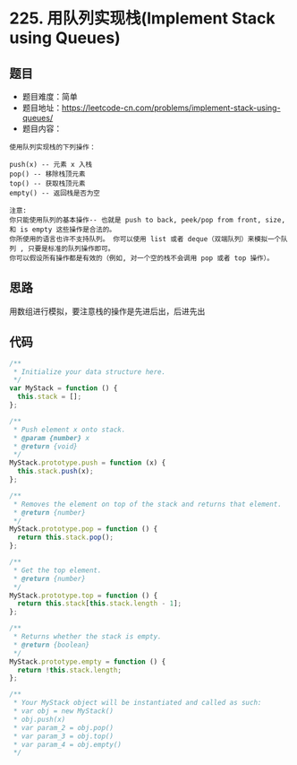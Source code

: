 # 225. 用队列实现栈(Implement Stack using Queues)

## 题目
* 题目难度：简单
* 题目地址：https://leetcode-cn.com/problems/implement-stack-using-queues/
* 题目内容：
```
使用队列实现栈的下列操作：

push(x) -- 元素 x 入栈
pop() -- 移除栈顶元素
top() -- 获取栈顶元素
empty() -- 返回栈是否为空

注意:
你只能使用队列的基本操作-- 也就是 push to back, peek/pop from front, size, 和 is empty 这些操作是合法的。
你所使用的语言也许不支持队列。 你可以使用 list 或者 deque（双端队列）来模拟一个队列 , 只要是标准的队列操作即可。
你可以假设所有操作都是有效的（例如, 对一个空的栈不会调用 pop 或者 top 操作）。
```


## 思路
用数组进行模拟，要注意栈的操作是先进后出，后进先出


## 代码
```JavaScript
/**
 * Initialize your data structure here.
 */
var MyStack = function () {
  this.stack = [];
};

/**
 * Push element x onto stack. 
 * @param {number} x
 * @return {void}
 */
MyStack.prototype.push = function (x) {
  this.stack.push(x);
};

/**
 * Removes the element on top of the stack and returns that element.
 * @return {number}
 */
MyStack.prototype.pop = function () {
  return this.stack.pop();
};

/**
 * Get the top element.
 * @return {number}
 */
MyStack.prototype.top = function () {
  return this.stack[this.stack.length - 1];
};

/**
 * Returns whether the stack is empty.
 * @return {boolean}
 */
MyStack.prototype.empty = function () {
  return !this.stack.length;
};

/** 
 * Your MyStack object will be instantiated and called as such:
 * var obj = new MyStack()
 * obj.push(x)
 * var param_2 = obj.pop()
 * var param_3 = obj.top()
 * var param_4 = obj.empty()
 */
```


